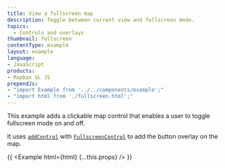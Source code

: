 ```yaml
---
title: View a fullscreen map
description: Toggle between current view and fullscreen mode.
topics:
  - Controls and overlays
thumbnail: fullscreen
contentType: example
layout: example
language:
- JavaScript
products:
- Mapbox GL JS
prependJs:
- "import Example from '../../components/example';"
- "import html from './fullscreen.html';"
---
```


This example adds a clickable map control that enables a user to toggle fullscreen mode on and off.

It uses [`addControl`](/mapbox-gl-js/api/map/#map#addcontrol) with [`FullscreenControl`](/mapbox-gl-js/api/markers/#fullscreencontrol) to add the button overlay on the map.

{{ <Example html={html} {...this.props} /> }}
